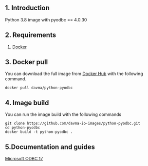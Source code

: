 ## 1. Introduction

Python 3.8 image with pyodbc == 4.0.30

## 2. Requirements

1. [Docker](https://docs.docker.com/get-docker/)

## 3. Docker pull

You can download the full image from [Docker Hub](https://hub.docker.com/) with the following command.

````
docker pull davma/python-pyodbc
````

## 4. Image build

You can run the image build with the following commands

````
git clone https://github.com/davma-io-images/python-pyodbc.git
cd python-pyodbc
docker build -t python-pyodbc .
````

## 5.Documentation and guides

[Microsoft ODBC 17](https://docs.microsoft.com/en-us/sql/connect/odbc/linux-mac/installing-the-microsoft-odbc-driver-for-sql-server?view=sql-server-2017)
